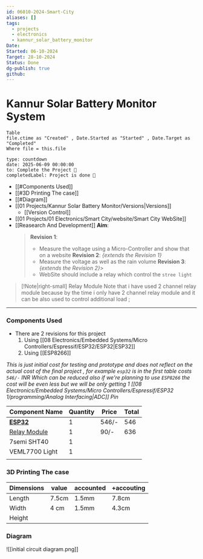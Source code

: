 ```yaml
---
id: 06010-2024-Smart-City
aliases: []
tags:
  - projects
  - electronics
  - kannur_solar_battery_monitor
Date: 
Started: 06-10-2024
Target: 28-10-2024
Status: Done
dg-publish: true
github: 
---
```

# Kannur Solar Battery Monitor System

```dataview
Table
file.ctime as "Created" , Date.Started as "Started" , Date.Target as "Completed"
Where file = this.file

```

```widgets
type: countdown
date: 2025-06-09 00:00:00
to: Complete the Project 🎉
completedLabel: Project is done 🎉

```

- [[#Components Used]]
- [[#3D Printing The case]]
- [[#Diagram]]
- [[01 Projects/Kannur Solar Battery Monitor/Versions|Versions]]
  - [[Version Control]]
- [[01 Projects/01 Electronics/Smart City/website/Smart City WebSite]]
- [[Reasearch And Development]]
  **Aim**:
  > **Revision 1**:
  >
  > - Measure the voltage using a Micro-Controller and show that on a website
  >   **Revision 2**:
  >   _{extends the Revision 1}_
  > - Measure the voltage as well as the rain volume
  >   **Revision 3**:
  >   _{extends the Revision 2}_>
  > - WebSite should include a relay which control the `stree light `

> [!Note|right-small] Relay Module
> Note that i have used 2 channel relay module because by the time i only have 2 channel relay module and it can be also used to control additional load ;

---

### Components Used

- There are 2 revisions for this project
  1. Using [[08 Electronics/Embedded Systems/Micro Controllers/Espressif/ESP32/ESP32|ESP32]]
  2. Using [[ESP8266]]

_This is just initial cost for testing and prototype and does not reflect on the actual cost of the final project , for example `esp32` is in the first table costs `546/-` INR Which can be reduced also if we're planning to use `ESP8266` the cost will be even less but we will be only getting 1 [[08 Electronics/Embedded Systems/Micro Controllers/Espressif/ESP32 1/programming/Analog Interfacing|ADC]] Pin_

| Component Name                                                                                      | Quantity | Price | Total |
| --------------------------------------------------------------------------------------------------- | -------- | ----- | ----- |
| **[ESP32](https://www.amazon.in/Easy-Electronics-Development-Bluetooth-Consumption/dp/B07TYCFX5C)** | 1        | 546/- | 546   |
| [Relay Module](https://amzn.in/d/abbcGc6)                                                           | 1        | 90/-  | 636   |
| 7semi SHT40                                                                                         | 1        |       |       |
| VEML7700 Light                                                                                      | 1        |       |       |
|                                                                                                     |          |       |       |

### 3D Printing The case

| Dimensions | value | accounted | +accouting |
| ---------- | ----- | --------- | ---------- |
| Length     | 7.5cm | 1.5mm     | 7.8cm      |
| Width      | 4 cm  | 1.5mm     | 4.3cm      |
| Height     |       |           |            |

### Diagram

![[initial circuit diagram.png]]
